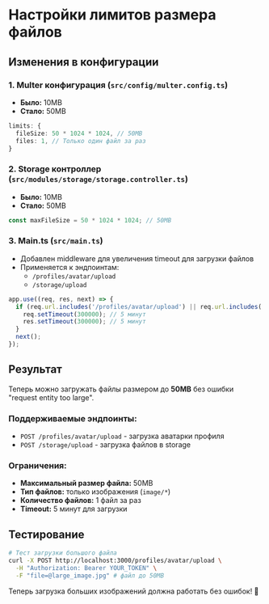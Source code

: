 # Настройки лимитов размера файлов

## Изменения в конфигурации

### 1. **Multer конфигурация** (`src/config/multer.config.ts`)
- **Было:** 10MB
- **Стало:** 50MB

```typescript
limits: {
  fileSize: 50 * 1024 * 1024, // 50MB
  files: 1, // Только один файл за раз
}
```

### 2. **Storage контроллер** (`src/modules/storage/storage.controller.ts`)
- **Было:** 10MB
- **Стало:** 50MB

```typescript
const maxFileSize = 50 * 1024 * 1024; // 50MB
```

### 3. **Main.ts** (`src/main.ts`)
- Добавлен middleware для увеличения timeout для загрузки файлов
- Применяется к эндпоинтам:
  - `/profiles/avatar/upload`
  - `/storage/upload`

```typescript
app.use((req, res, next) => {
  if (req.url.includes('/profiles/avatar/upload') || req.url.includes('/storage/upload')) {
    req.setTimeout(300000); // 5 минут
    res.setTimeout(300000); // 5 минут
  }
  next();
});
```

## Результат

Теперь можно загружать файлы размером до **50MB** без ошибки "request entity too large".

### Поддерживаемые эндпоинты:
- `POST /profiles/avatar/upload` - загрузка аватарки профиля
- `POST /storage/upload` - загрузка файлов в storage

### Ограничения:
- **Максимальный размер файла:** 50MB
- **Тип файлов:** только изображения (`image/*`)
- **Количество файлов:** 1 файл за раз
- **Timeout:** 5 минут для загрузки

## Тестирование

```bash
# Тест загрузки большого файла
curl -X POST http://localhost:3000/profiles/avatar/upload \
  -H "Authorization: Bearer YOUR_TOKEN" \
  -F "file=@large_image.jpg" # файл до 50MB
```

Теперь загрузка больших изображений должна работать без ошибок! 🎉
